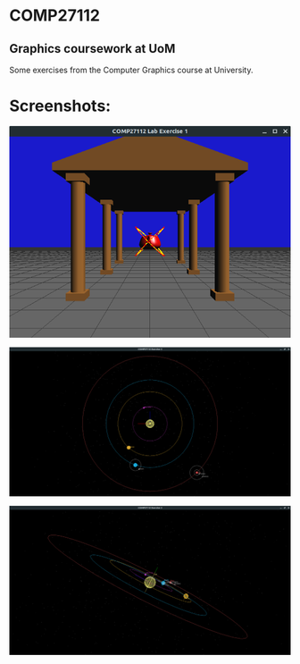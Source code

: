 # COMP27112
## Graphics coursework at UoM

Some exercises from the Computer Graphics course at University.

# Screenshots:
![alt text][ex1]

![alt text][ex2_1]

![alt text][ex2_2]

[ex1]: https://github.com/ProgDroid/COMP27112-graphics/blob/master/screenshots/ex1.png
[ex2_1]: https://github.com/ProgDroid/COMP27112-graphics/blob/master/screenshots/ex2_1.png
[ex2_2]: https://github.com/ProgDroid/COMP27112-graphics/blob/master/screenshots/ex2_2.png
